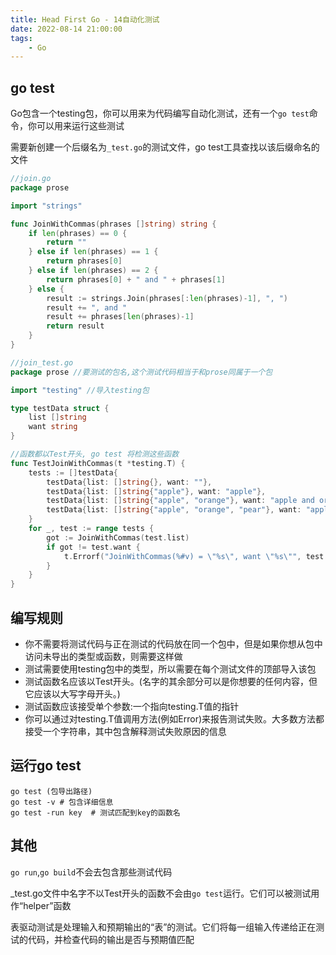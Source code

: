 ```yaml
---
title: Head First Go - 14自动化测试
date: 2022-08-14 21:00:00
tags:
    - Go
---
```


## go test
Go包含一个testing包，你可以用来为代码编写自动化测试，还有一个`go test`命令，你可以用来运行这些测试

需要新创建一个后缀名为`_test.go`的测试文件，go test工具查找以该后缀命名的文件


```go 
//join.go
package prose

import "strings"

func JoinWithCommas(phrases []string) string {
	if len(phrases) == 0 {
		return ""
	} else if len(phrases) == 1 {
		return phrases[0]
	} else if len(phrases) == 2 {
		return phrases[0] + " and " + phrases[1]
	} else {
		result := strings.Join(phrases[:len(phrases)-1], ", ")
		result += ", and "
		result += phrases[len(phrases)-1]
		return result
	}
}
```

```go
//join_test.go
package prose //要测试的包名,这个测试代码相当于和prose同属于一个包

import "testing" //导入testing包

type testData struct {
	list []string
	want string
}

//函数都以Test开头, go test 将检测这些函数
func TestJoinWithCommas(t *testing.T) {
	tests := []testData{
		testData{list: []string{}, want: ""},
		testData{list: []string{"apple"}, want: "apple"},
		testData{list: []string{"apple", "orange"}, want: "apple and orange"},
		testData{list: []string{"apple", "orange", "pear"}, want: "apple, orange, and pear"},
	}
	for _, test := range tests {
		got := JoinWithCommas(test.list)
		if got != test.want {
			t.Errorf("JoinWithCommas(%#v) = \"%s\", want \"%s\"", test.list, got, test.want) //一旦调用testing.T的Error或Errorf则表示失败
		}
	}
}

```

## 编写规则
- 你不需要将测试代码与正在测试的代码放在同一个包中，但是如果你想从包中访问未导出的类型或函数，则需要这样做
- 测试需要使用testing包中的类型，所以需要在每个测试文件的顶部导入该包
- 测试函数名应该以Test开头。(名字的其余部分可以是你想要的任何内容，但它应该以大写字母开头。)
- 测试函数应该接受单个参数:一个指向testing.T值的指针
- 你可以通过对testing.T值调用方法(例如Error)来报告测试失败。大多数方法都接受一个字符串，其中包含解释测试失败原因的信息

## 运行go test
```shell
go test (包导出路径)
go test -v # 包含详细信息
go test -run key  # 测试匹配到key的函数名
```
## 其他

`go run`,`go build`不会去包含那些测试代码 

_test.go文件中名字不以Test开头的函数不会由`go test`运行。它们可以被测试用作“helper”函数

表驱动测试是处理输入和预期输出的“表”的测试。它们将每一组输入传递给正在测试的代码，并检查代码的输出是否与预期值匹配